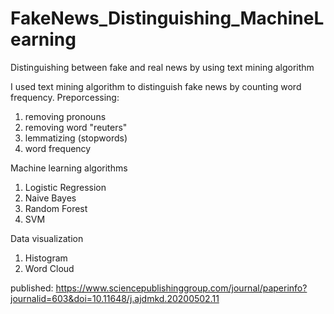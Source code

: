 # FakeNews_Distinguishing_MachineLearning
Distinguishing between fake and real news by using text mining algorithm

I used text mining algorithm to distinguish fake news by counting word frequency.
Preporcessing: 
  1) removing pronouns
  2) removing word "reuters"
  3) lemmatizing (stopwords)
  4) word frequency

Machine learning algorithms
  1) Logistic Regression
  2) Naive Bayes
  3) Random Forest
  4) SVM

Data visualization
  1) Histogram
  2) Word Cloud

published: https://www.sciencepublishinggroup.com/journal/paperinfo?journalid=603&doi=10.11648/j.ajdmkd.20200502.11
